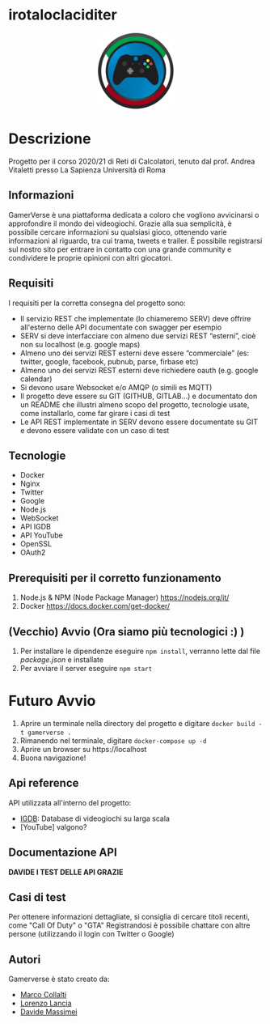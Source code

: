 # irotaloclaciditer
<p align="center">
  <img width="150" height="150" src="./public/images/header-icon.png">
</p>

# Descrizione
Progetto per il corso 2020/21 di Reti di Calcolatori, tenuto dal prof. Andrea Vitaletti presso La Sapienza Università di Roma

## Informazioni
GamerVerse è una piattaforma dedicata a coloro che vogliono avvicinarsi o approfondire il mondo dei videogiochi. Grazie alla sua semplicità, è possibile cercare informazioni su qualsiasi gioco, ottenendo varie informazioni al riguardo, tra cui trama, tweets e trailer. È possibile registrarsi sul nostro sito per entrare in contatto con una grande community e condividere le proprie opinioni con altri giocatori.

## Requisiti
I requisiti per la corretta consegna del progetto sono:
- Il servizio REST che implementate (lo chiameremo SERV) deve offrire all'esterno delle API documentate con swagger per esempio
- SERV si deve interfacciare con almeno due servizi REST “esterni”, cioè non su localhost (e.g. google maps)
- Almeno uno dei servizi REST esterni deve essere “commerciale” (es: twitter, google, facebook, pubnub, parse, firbase etc)
- Almeno uno dei servizi REST esterni deve richiedere oauth (e.g. google calendar)
- Si devono usare Websocket e/o AMQP (o simili es MQTT)
- Il progetto deve essere su GIT (GITHUB, GITLAB...) e documentato don un README che illustri almeno scopo del progetto, tecnologie usate, come installarlo, come far girare i casi di test
- Le API REST implementate in SERV devono essere documentate su GIT e devono essere validate con un caso di test

## Tecnologie
* Docker
* Nginx
* Twitter
* Google
* Node.js
* WebSocket
* API IGDB
* API YouTube
* OpenSSL
* OAuth2
## Prerequisiti per il corretto funzionamento
1. Node.js & NPM (Node Package Manager) https://nodejs.org/it/
2. Docker https://docs.docker.com/get-docker/
## (Vecchio) Avvio (Ora siamo più tecnologici :) )
1. Per installare le dipendenze eseguire ``` npm install ```, verranno lette dal file _package.json_ e installate
2. Per avviare il server eseguire ``` npm start ```
# Futuro Avvio
1. Aprire un terminale nella directory del progetto e digitare ```docker build -t gamerverse .```
2. Rimanendo nel terminale, digitare ```docker-compose up -d```
3. Aprire un browser su https://localhost
4. Buona navigazione!

## Api reference
API utilizzata all'interno del progetto:
- [IGDB](https://api-docs.igdb.com/#about): Database di videogiochi su larga scala
- [YouTube] valgono? 
## Documentazione API
**DAVIDE I TEST DELLE API GRAZIE**
## Casi di test
Per ottenere informazioni dettagliate, si consiglia di cercare titoli recenti, come "Call Of Duty" o "GTA"
Registrandosi è possibile chattare con altre persone (utilizzando il login con Twitter o Google)
## Autori
Gamerverse è stato creato da:
- [Marco Collalti](https://github.com/Marco170595)
- [Lorenzo Lancia](https://github.com/LorenzoLancia)
- [Davide Massimei](https://github.com/SpartanDave097)

